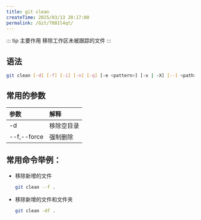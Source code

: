 ```yaml
---
title: git clean
createTime: 2025/03/13 20:17:00
permalink: /Git/7801l4qt/
---
```


::: tip 主要作用
移除工作区未被跟踪的文件
:::

## 语法

```bash
git clean [-d] [-f] [-i] [-n] [-q] [-e <pattern>] [-x | -X] [--] <path>…​
```

## 常用的参数

| 参数          | 解释    |
|:----------- |:----- |
| -d          | 移除空目录 |
| --f,--force | 强制删除  |

## 常用命令举例：

- 移除新增的文件
  
  ```bash
  git clean --f .
  ```

- 移除新增的文件和文件夹
  
  ```bash
  git clean -df .
  ```
